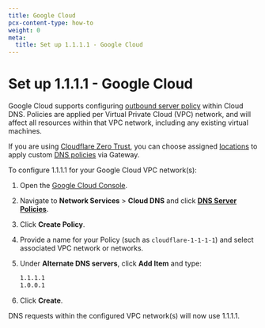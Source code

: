 ```yaml
---
title: Google Cloud
pcx-content-type: how-to
weight: 0
meta:
  title: Set up 1.1.1.1 - Google Cloud
---
```


# Set up 1.1.1.1 - Google Cloud

Google Cloud supports configuring [outbound server policy](https://cloud.google.com/dns/docs/server-policies-overview#dns-server-policy-out) within Cloud DNS. Policies are applied per Virtual Private Cloud (VPC) network, and will affect all resources within that VPC network, including any existing virtual machines.

<Aside type="note">

If you are using [Cloudflare Zero Trust](/cloudflare-one/), you can choose assigned [locations](/cloudflare-one/connections/connect-networks/locations) to apply custom [DNS policies](/cloudflare-one/policies/filtering/dns-policies-builder) via Gateway.

</Aside>

To configure 1.1.1.1 for your Google Cloud VPC network(s):

1.  Open the [Google Cloud Console](https://console.cloud.google.com).

2.  Navigate to **Network Services** > **Cloud DNS** and click [**DNS Server Policies**](https://console.cloud.google.com/net-services/dns/policies).

3.  Click **Create Policy**.

4.  Provide a name for your Policy (such as `cloudflare-1-1-1-1`) and select associated VPC network or networks.

5.  Under **Alternate DNS servers**, click **Add Item** and type:

    ```txt
    1.1.1.1
    1.0.0.1
    ```

6.  Click **Create**.

DNS requests within the configured VPC network(s) will now use 1.1.1.1.
